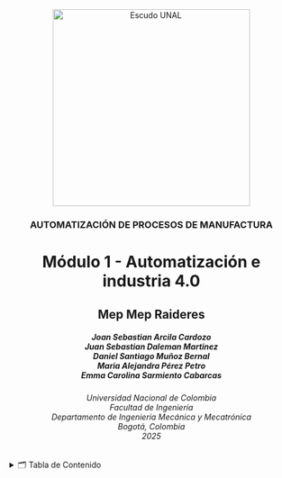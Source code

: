 <div align="center">
<picture>
    <source srcset="https://imgur.com/5bYAzsb.png" media="(prefers-color-scheme: dark)">
    <source srcset="https://imgur.com/Os03JoE.png" media="(prefers-color-scheme: light)">
    <img src="https://imgur.com/Os03JoE.png" alt="Escudo UNAL" width="350px">
</picture>

<h3>AUTOMATIZACIÓN DE PROCESOS DE MANUFACTURA</h3>

<h1>Módulo 1 - Automatización e industria 4.0</h1>

<h2>Mep Mep Raideres</h2>

<h5>Joan Sebastian Arcila Cardozo<br>
    Juan Sebastian Daleman Martinez<br>
    Daniel Santiago Muñoz Bernal<br>
    Maria Alejandra Pérez Petro<br>
    Emma Carolina Sarmiento Cabarcas</h5>

<h6>Universidad Nacional de Colombia<br>
    Facultad de Ingeniería<br>
    Departamento de Ingeniería Mecánica y Mecatrónica<br>
    Bogotá, Colombia<br>
    2025</h6>
</div>


<details>
    <summary>🗂️ Tabla de Contenido</summary>

<!-- TOC -->
- [](#)
Diagramas de instrumentación (identificación de sensores y actuadores)
El sistema de automatización implementado en la planta cuenta con una instrumentación precisa que permite la supervisión y control de cada etapa del proceso. En los gabinetes eléctricos se han identificado sensores como sensores fotoeléctricos difusos (SICK WTB4-3P1361), utilizados para la detección de piezas en las bandas transportadoras, y sensores de temperatura y humedad para el monitoreo ambiental. Como actuadores se incluyen contactores, resistencias calefactoras, lámparas piloto, balizas acústicas y motores eléctricos controlados mediante relés y salidas digitales del PLC.

Cada sección de la planta tiene su propio conjunto de dispositivos. Por ejemplo, los sensores fotoeléctricos están distribuidos a lo largo de la línea para garantizar la detección precisa de productos. Las señales de entrada provenientes de estos sensores son canalizadas a tarjetas de entradas digitales, mientras que las señales de salida hacia actuadores como balizas y lámparas son gestionadas por tarjetas de salidas digitales.




</details>

## 


